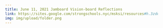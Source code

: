 ```yaml
---
title: June 11, 2021 Jamboard Vision-board Reflections
link: https://sites.google.com/strongschools.nyc/msksi/resources#h.3zdell8jwjmb
img: img/upload/folder.png
---
```


